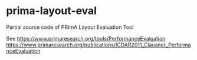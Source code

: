 # prima-layout-eval
Partial source code of PRImA Layout Evaluation Tool

See 
https://www.primaresearch.org/tools/PerformanceEvaluation
https://www.primaresearch.org/publications/ICDAR2011_Clausner_PerformanceEvaluation
